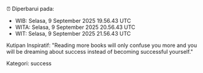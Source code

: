 ⏰ Diperbarui pada:
- WIB: Selasa, 9 September 2025 19.56.43 UTC
- WITA: Selasa, 9 September 2025 20.56.43 UTC
- WIT: Selasa, 9 September 2025 21.56.43 UTC

Kutipan Inspiratif:
"Reading more books will only confuse you more and you will be dreaming about success instead of becoming successful yourself."


Kategori: success

